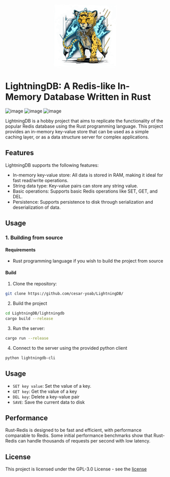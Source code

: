 <p align="center">
   <img src="https://raw.githubusercontent.com/cesar-yoab/LightningDB/main/.github/LightningDb.png" width="200">
</p>

# LightningDB: A Redis-like In-Memory Database Written in Rust
![image](https://img.shields.io/badge/license-GPL--3.0-blue)
![image](https://img.shields.io/badge/build-passing-green)
![image](https://img.shields.io/badge/docker--build-passing-green)

LightningDB is a hobby project that aims to replicate the functionality of the popular Redis database using the Rust programming language. This project provides an in-memory key-value store that can be used as a simple caching layer, or as a data structure server for complex applications.

## Features

LightningDB supports the following features:

- In-memory key-value store: All data is stored in RAM, making it ideal for fast read/write operations.
- String data type: Key-value pairs can store any string value.
- Basic operations: Supports basic Redis operations like SET, GET, and DEL.
- Persistence: Supports persistence to disk through serialization and deserialization of data.

## Usage


### 1. Building from source

#### Requirements

- Rust programming language if you wish to build the project from source

#### Build
1. Clone the repository:
```bash
git clone https://github.com/cesar-yoab/LightningDB/
```

2. Build the project
```bash
cd LightningDB/lightningdb
cargo build --release
```
3. Run the server:
```bash
cargo run --release
```

4. Connect to the server using the provided python client
```bash
python lightningdb-cli
```

## Usage
- `SET key value`: Set the value of a key.
- `GET key`: Get the value of a key
- `DEL key`: Delete a key-value pair
- `SAVE`: Save the current data to disk

## Performance
Rust-Redis is designed to be fast and efficient, with performance comparable to Redis. Some initial performance benchmarks show that Rust-Redis can handle thousands of requests per second with low latency.

## License
This project is licensed under the GPL-3.0 License - see the [license](https://github.com/cesar-yoab/LightningDB/blob/main/LICENSE)
